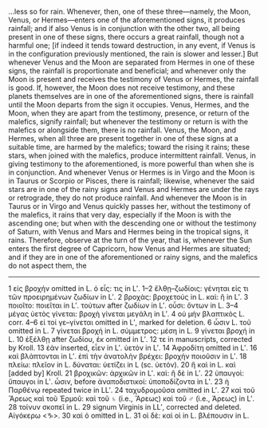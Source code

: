 ...less so for rain. Whenever, then, one of these three—namely, the Moon, Venus, or Hermes—enters one of the aforementioned signs, it produces rainfall; and if also Venus is in conjunction with the other two, all being present in one of these signs, there occurs a great rainfall, though not a harmful one; [if indeed it tends toward destruction, in any event, if Venus is in the configuration previously mentioned, the rain is slower and lesser.] But whenever Venus and the Moon are separated from Hermes in one of these signs, the rainfall is proportionate and beneficial; and whenever only the Moon is present and receives the testimony of Venus or Hermes, the rainfall is good. If, however, the Moon does not receive testimony, and these planets themselves are in one of the aforementioned signs, there is rainfall until the Moon departs from the sign it occupies. Venus, Hermes, and the Moon, when they are apart from the testimony, presence, or return of the malefics, signify rainfall; but whenever the testimony or return is with the malefics or alongside them, there is no rainfall. Venus, the Moon, and Hermes, when all three are present together in one of these signs at a suitable time, are harmed by the malefics; toward the rising it rains; these stars, when joined with the malefics, produce intermittent rainfall. Venus, in giving testimony to the aforementioned, is more powerful than when she is in conjunction. And whenever Venus or Hermes is in Virgo and the Moon is in Taurus or Scorpio or Pisces, there is rainfall; likewise, whenever the said stars are in one of the rainy signs and Venus and Hermes are under the rays or retrograde, they do not produce rainfall. And whenever the Moon is in Taurus or in Virgo and Venus quickly passes her, without the testimony of the malefics, it rains that very day, especially if the Moon is with the ascending one; but when with the descending one or without the testimony of Saturn, with Venus and Mars and Hermes being in the tropical signs, it rains. Therefore, observe at the turn of the year, that is, whenever the Sun enters the first degree of Capricorn, how Venus and Hermes are situated; and if they are in one of the aforementioned or rainy signs, and the malefics do not aspect them, the

---

1 εἰς βροχήν omitted in L.   ὁ εἷς: τις in L′.  1–2 ἔλθῃ–ζωδίοις: γένηται εἰς τι τῶν προειρημένων ζωδίων in L′.  2 βροχὰς: βροχετούς in L. καὶ: ἢ in L′.  3 ποιοῖτο: ποιεῖται in L′. τούτων after ζωδίων in L′. οὖσι: ὄντων in L.  3–4 μέγας ὑετὸς γίνεται: βροχὴ γίνεται μεγάλη in L′.  4 οὐ μὴν βλαπτικὸς L. corr.  4–6 εἰ τοί γε–γίνεται omitted in L′, marked for deletion.  6 ὦσιν L. τοῦ omitted in L.  7 γίνεται βροχή in L. σύμμετρος: μέση in L.  9 γίνεται βροχή in L.  10 ἐξέλθῃ after ζωδίου, ἐκ omitted in L′.  12 τε in manuscripts, corrected by Kroll.  13 ἐὰν inserted, εἶεν in L′. ὑετόν in L′.  14 Ἀφροδίτη omitted in L′.  16 καὶ βλάπτονται in L′. ἐπὶ τὴν ἀνατολὴν βρέχει: βροχήν ποιοῦσιν in L′.  18 πλείω: πλεῖον in L. δύναται: ὑετίζει in L (sc. ὑετόν).  20 ἢ καὶ in L. καὶ [added by] Kroll.  21 βροχικῶν: ἀρχικῶν in L′. καὶ: ἢ δὲ in L′.  22 ὑπαυγοὶ: ὕπαυγοι in L′. ὦσιν, before ἀναποδιστικοί: ὑποποδίζοντα in L′.  23 ἡ Παρθένῳ repeated twice in LL′.  24 ταχυδρομοῦσα omitted in L′.  27 καὶ τοῦ Ἄρεως καὶ τοῦ Ἑρμοῦ: καὶ τοῦ ♄ (i.e., Ἄρεως) καὶ τοῦ ♂ (i.e., Ἀρεως) in L′.  28 τοίνυν σκοπεῖ in L.  29 signum Virginis in LL′, corrected and deleted. Αἰγόκερω <♑>.  30 καὶ ὁ omitted in L.  31 οἱ δὲ: καὶ οἱ in L. βλέπουσιν in L.